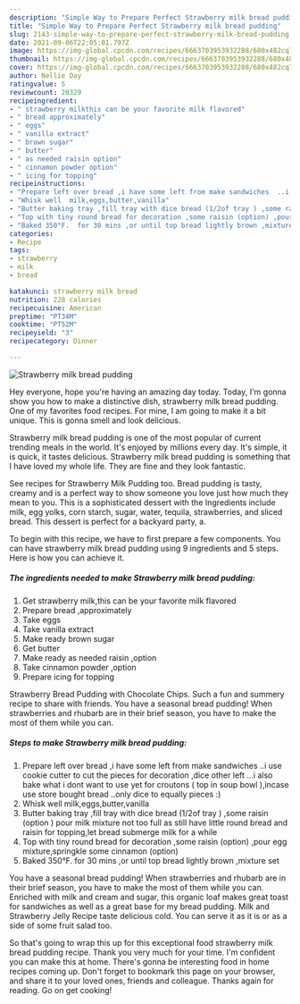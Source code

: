 ```yaml
---
description: "Simple Way to Prepare Perfect Strawberry milk bread pudding"
title: "Simple Way to Prepare Perfect Strawberry milk bread pudding"
slug: 2143-simple-way-to-prepare-perfect-strawberry-milk-bread-pudding
date: 2021-09-06T22:05:01.797Z
image: https://img-global.cpcdn.com/recipes/6663703953932288/680x482cq70/strawberry-milk-bread-pudding-recipe-main-photo.jpg
thumbnail: https://img-global.cpcdn.com/recipes/6663703953932288/680x482cq70/strawberry-milk-bread-pudding-recipe-main-photo.jpg
cover: https://img-global.cpcdn.com/recipes/6663703953932288/680x482cq70/strawberry-milk-bread-pudding-recipe-main-photo.jpg
author: Nellie Day
ratingvalue: 5
reviewcount: 20329
recipeingredient:
- " strawberry milkthis can be your favorite milk flavored"
- " bread approximately"
- " eggs"
- " vanilla extract"
- " brown sugar"
- " butter"
- " as needed raisin option"
- " cinnamon powder option"
- " icing for topping"
recipeinstructions:
- "Prepare left over bread ,i have some left from make sandwiches  ..i use cookie cutter to cut the pieces for decoration ,dice other left ...i also bake what i dont want to use yet for croutons ( top in soup bowl ),incase use store bought bread ..only dice to equally pieces :)"
- "Whisk well  milk,eggs,butter,vanilla"
- "Butter baking tray ,fill tray with dice bread (1/2of tray ) ,some raisin (option ) pour milk mixture not too full as still have little round bread and raisin for topping,let bread submerge milk for a while"
- "Top with tiny round bread for decoration ,some raisin (option) ,pour egg mixture,springkle some cinnamon (option)"
- "Baked 350°F.  for 30 mins ,or until top bread lightly brown ,mixture set"
categories:
- Recipe
tags:
- strawberry
- milk
- bread

katakunci: strawberry milk bread 
nutrition: 228 calories
recipecuisine: American
preptime: "PT34M"
cooktime: "PT52M"
recipeyield: "3"
recipecategory: Dinner

---
```



![Strawberry milk bread pudding](https://img-global.cpcdn.com/recipes/6663703953932288/680x482cq70/strawberry-milk-bread-pudding-recipe-main-photo.jpg)

Hey everyone, hope you're having an amazing day today. Today, I'm gonna show you how to make a distinctive dish, strawberry milk bread pudding. One of my favorites food recipes. For mine, I am going to make it a bit unique. This is gonna smell and look delicious.

Strawberry milk bread pudding is one of the most popular of current trending meals in the world. It's enjoyed by millions every day. It's simple, it is quick, it tastes delicious. Strawberry milk bread pudding is something that I have loved my whole life. They are fine and they look fantastic.

See recipes for Strawberry Milk Pudding too. Bread pudding is tasty, creamy and is a perfect way to show someone you love just how much they mean to you. This is a sophisticated dessert with the Ingredients include milk, egg yolks, corn starch, sugar, water, tequila, strawberries, and sliced bread. This dessert is perfect for a backyard party, a.


To begin with this recipe, we have to first prepare a few components. You can have strawberry milk bread pudding using 9 ingredients and 5 steps. Here is how you can achieve it.

<!--inarticleads1-->

##### The ingredients needed to make Strawberry milk bread pudding:

1. Get  strawberry milk,this can be your favorite milk flavored
1. Prepare  bread ,approximately
1. Take  eggs
1. Take  vanilla extract
1. Make ready  brown sugar
1. Get  butter
1. Make ready  as needed raisin ,option
1. Take  cinnamon powder ,option
1. Prepare  icing for topping


Strawberry Bread Pudding with Chocolate Chips. Such a fun and summery recipe to share with friends. You have a seasonal bread pudding! When strawberries and rhubarb are in their brief season, you have to make the most of them while you can. 

<!--inarticleads2-->

##### Steps to make Strawberry milk bread pudding:

1. Prepare left over bread ,i have some left from make sandwiches  ..i use cookie cutter to cut the pieces for decoration ,dice other left ...i also bake what i dont want to use yet for croutons ( top in soup bowl ),incase use store bought bread ..only dice to equally pieces :)
1. Whisk well  milk,eggs,butter,vanilla
1. Butter baking tray ,fill tray with dice bread (1/2of tray ) ,some raisin (option ) pour milk mixture not too full as still have little round bread and raisin for topping,let bread submerge milk for a while
1. Top with tiny round bread for decoration ,some raisin (option) ,pour egg mixture,springkle some cinnamon (option)
1. Baked 350°F.  for 30 mins ,or until top bread lightly brown ,mixture set


You have a seasonal bread pudding! When strawberries and rhubarb are in their brief season, you have to make the most of them while you can. Enriched with milk and cream and sugar, this organic loaf makes great toast for sandwiches as well as a great base for my bread pudding. Milk and Strawberry Jelly Recipe taste delicious cold. You can serve it as it is or as a side of some fruit salad too. 

So that's going to wrap this up for this exceptional food strawberry milk bread pudding recipe. Thank you very much for your time. I'm confident you can make this at home. There's gonna be interesting food in home recipes coming up. Don't forget to bookmark this page on your browser, and share it to your loved ones, friends and colleague. Thanks again for reading. Go on get cooking!
